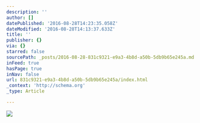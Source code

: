 ```yaml
---
description: ''
author: []
datePublished: '2016-08-28T14:23:35.058Z'
dateModified: '2016-08-28T14:13:37.633Z'
title: ''
publisher: {}
via: {}
starred: false
sourcePath: _posts/2016-08-28-831c9321-e9a3-4b8d-a50b-5db9b65e245a.md
inFeed: true
hasPage: true
inNav: false
url: 831c9321-e9a3-4b8d-a50b-5db9b65e245a/index.html
_context: 'http://schema.org'
_type: Article

---
```

![](https://the-grid-user-content.s3-us-west-2.amazonaws.com/4eb18775-deaf-4721-aa60-462da05b2e00.jpg)